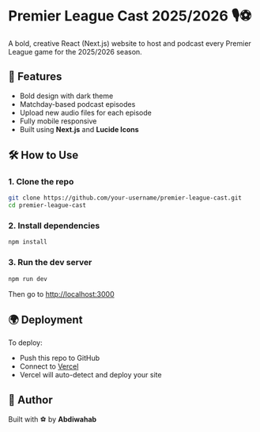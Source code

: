 # Premier League Cast 2025/2026 🎙️⚽

A bold, creative React (Next.js) website to host and podcast every Premier League game for the 2025/2026 season.

## 🚀 Features

- Bold design with dark theme
- Matchday-based podcast episodes
- Upload new audio files for each episode
- Fully mobile responsive
- Built using **Next.js** and **Lucide Icons**

## 🛠️ How to Use

### 1. Clone the repo

```bash
git clone https://github.com/your-username/premier-league-cast.git
cd premier-league-cast
```

### 2. Install dependencies

```bash
npm install
```

### 3. Run the dev server

```bash
npm run dev
```

Then go to [http://localhost:3000](http://localhost:3000)

## 🌍 Deployment

To deploy:

- Push this repo to GitHub
- Connect to [Vercel](https://vercel.com/)
- Vercel will auto-detect and deploy your site

## 👤 Author

Built with ⚽ by **Abdiwahab**